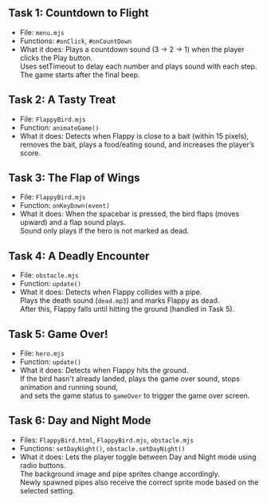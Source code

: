 ## Task 1: Countdown to Flight  
- File: `menu.mjs`  
- Functions: `#onClick`, `#onCountDown`  
- What it does: Plays a countdown sound (3 → 2 → 1) when the player clicks the Play button.  
  Uses setTimeout to delay each number and plays sound with each step. The game starts after the final beep.
## Task 2: A Tasty Treat  
- File: `FlappyBird.mjs`  
- Function: `animateGame()`  
- What it does: Detects when Flappy is close to a bait (within 15 pixels), removes the bait,
  plays a food/eating sound, and increases the player’s score.
## Task 3: The Flap of Wings  
- File: `FlappyBird.mjs`  
- Function: `onKeyDown(event)`  
- What it does: When the spacebar is pressed, the bird flaps (moves upward) and a flap sound plays.  
  Sound only plays if the hero is not marked as dead.
## Task 4: A Deadly Encounter  
- File: `obstacle.mjs`  
- Function: `update()`  
- What it does: Detects when Flappy collides with a pipe.  
  Plays the death sound (`dead.mp3`) and marks Flappy as dead.  
  After this, Flappy falls until hitting the ground (handled in Task 5).
## Task 5: Game Over!  
- File: `hero.mjs`  
- Function: `update()`  
- What it does: Detects when Flappy hits the ground.  
  If the bird hasn't already landed, plays the game over sound, stops animation and running sound,  
  and sets the game status to `gameOver` to trigger the game over screen.

## Task 6: Day and Night Mode  
- Files: `FlappyBird.html`, `FlappyBird.mjs`, `obstacle.mjs`  
- Functions: `setDayNight()`, `obstacle.setDayNight()`  
- What it does: Lets the player toggle between Day and Night mode using radio buttons.  
  The background image and pipe sprites change accordingly.  
  Newly spawned pipes also receive the correct sprite mode based on the selected setting.
